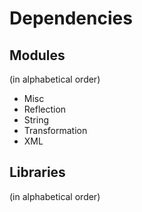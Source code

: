 # Dependencies

## Modules
(in alphabetical order)

* Misc
* Reflection
* String
* Transformation
* XML

## Libraries
(in alphabetical order)
